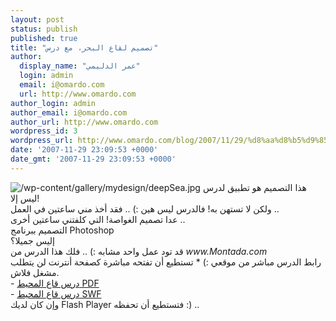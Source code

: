 ```yaml
---
layout: post
status: publish
published: true
title: "تصميم لقاع البحر، مع درس"
author:
  display_name: "عمر الدليمي"
  login: admin
  email: i@omardo.com
  url: http://www.omardo.com
author_login: admin
author_email: i@omardo.com
author_url: http://www.omardo.com
wordpress_id: 3
wordpress_url: http://www.omardo.com/blog/2007/11/29/%d8%aa%d8%b5%d9%85%d9%8a%d9%85-%d9%84%d9%82%d8%a7%d8%b9-%d8%a7%d9%84%d8%a8%d8%ad%d8%b1/
date: '2007-11-29 23:09:53 +0000'
date_gmt: '2007-11-29 23:09:53 +0000'
---
```

<p><img alt="/wp-content/gallery/mydesign/deepSea.jpg" title="/wp-content/gallery/mydesign/deepSea.jpg" url="رسم قاع المحيط بالفوتوشوب" /> هذا التصميم هو تطبيق لدرس ليس إلا!<br />
ولكن لا تستهن به! فالدرس ليس هين :) .. فقد أخذ مني ساعتين في العمل ..<br />
عدا تصميم الغواصة!  التي  كلفتني ساعتين أخرى ..<br />
<!--more-->التصميم ببرنامج Photoshop<br />
إليس جميلا؟<br />
قد تود عمل واحد مشابه :) .. فلك هذا الدرس من <em>www.Montada.com</em><br />
رابط الدرس مباشر من موقعي :) * تستطيع أن تفتحه مباشرة كصفحة أنترنت لن يتطلب مشغل فلاش.<br />
- <a href="http://www.omardo.com/blog/wp-content/uploads/Deap-Sea.simulatingPDF.pdf" />درس قاع المحيط PDF</a><br />
- <a href="http://www.omardo.com/blog/wp-content/uploads/Deap-Sea.simulatingSWF.swf" />درس قاع المحيط SWF</a><br />
وإن كان لديك Flash Player فتستطيع أن تحفظه :) ..</p>
